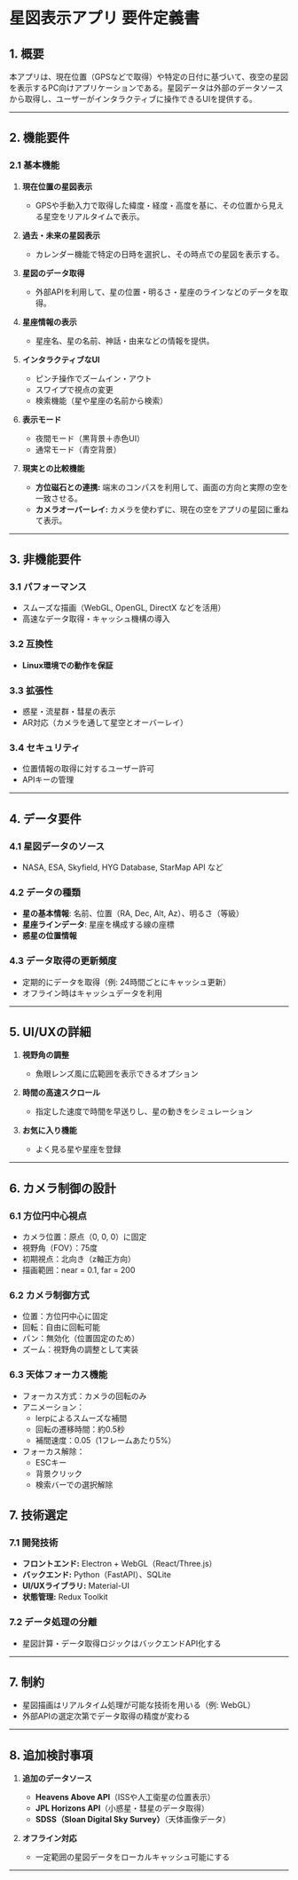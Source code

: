 # 星図表示アプリ 要件定義書

## 1. 概要

本アプリは、現在位置（GPSなどで取得）や特定の日付に基づいて、夜空の星図を表示するPC向けアプリケーションである。星図データは外部のデータソースから取得し、ユーザーがインタラクティブに操作できるUIを提供する。

---

## 2. 機能要件

### 2.1 基本機能
1. **現在位置の星図表示**  
   - GPSや手動入力で取得した緯度・経度・高度を基に、その位置から見える星空をリアルタイムで表示。

2. **過去・未来の星図表示**  
   - カレンダー機能で特定の日時を選択し、その時点での星図を表示する。

3. **星図のデータ取得**  
   - 外部APIを利用して、星の位置・明るさ・星座のラインなどのデータを取得。

4. **星座情報の表示**  
   - 星座名、星の名前、神話・由来などの情報を提供。

5. **インタラクティブなUI**  
   - ピンチ操作でズームイン・アウト  
   - スワイプで視点の変更  
   - 検索機能（星や星座の名前から検索）  

6. **表示モード**  
   - 夜間モード（黒背景＋赤色UI）  
   - 通常モード（青空背景）  

7. **現実との比較機能**  
   - **方位磁石との連携:** 端末のコンパスを利用して、画面の方向と実際の空を一致させる。  
   - **カメラオーバーレイ:** カメラを使わずに、現在の空をアプリの星図に重ねて表示。  

---

## 3. 非機能要件

### 3.1 パフォーマンス
- スムーズな描画（WebGL, OpenGL, DirectX などを活用）
- 高速なデータ取得・キャッシュ機構の導入

### 3.2 互換性
- **Linux環境での動作を保証**

### 3.3 拡張性
- 惑星・流星群・彗星の表示  
- AR対応（カメラを通して星空とオーバーレイ）  

### 3.4 セキュリティ
- 位置情報の取得に対するユーザー許可  
- APIキーの管理  

---

## 4. データ要件

### 4.1 星図データのソース
- NASA, ESA, Skyfield, HYG Database, StarMap API など

### 4.2 データの種類
- **星の基本情報**: 名前、位置（RA, Dec, Alt, Az）、明るさ（等級）  
- **星座ラインデータ**: 星座を構成する線の座標  
- **惑星の位置情報**  

### 4.3 データ取得の更新頻度
- 定期的にデータを取得（例: 24時間ごとにキャッシュ更新）  
- オフライン時はキャッシュデータを利用  

---

## 5. UI/UXの詳細

1. **視野角の調整**
   - 魚眼レンズ風に広範囲を表示できるオプション

2. **時間の高速スクロール**
   - 指定した速度で時間を早送りし、星の動きをシミュレーション

3. **お気に入り機能**
   - よく見る星や星座を登録

---

## 6. カメラ制御の設計

### 6.1 方位円中心視点
- カメラ位置：原点（0, 0, 0）に固定
- 視野角（FOV）：75度
- 初期視点：北向き（z軸正方向）
- 描画範囲：near = 0.1, far = 200

### 6.2 カメラ制御方式
- 位置：方位円中心に固定
- 回転：自由に回転可能
- パン：無効化（位置固定のため）
- ズーム：視野角の調整として実装

### 6.3 天体フォーカス機能
- フォーカス方式：カメラの回転のみ
- アニメーション：
  - lerpによるスムーズな補間
  - 回転の遷移時間：約0.5秒
  - 補間速度：0.05（1フレームあたり5%）
- フォーカス解除：
  - ESCキー
  - 背景クリック
  - 検索バーでの選択解除

## 7. 技術選定

### 7.1 開発技術
- **フロントエンド:** Electron + WebGL（React/Three.js）
- **バックエンド:** Python（FastAPI）、SQLite
- **UI/UXライブラリ:** Material-UI
- **状態管理:** Redux Toolkit

### 7.2 データ処理の分離
- 星図計算・データ取得ロジックはバックエンドAPI化する

---

## 7. 制約
- 星図描画はリアルタイム処理が可能な技術を用いる（例: WebGL）
- 外部APIの選定次第でデータ取得の精度が変わる

---

## 8. 追加検討事項

1. **追加のデータソース**
   - **Heavens Above API**（ISSや人工衛星の位置表示）  
   - **JPL Horizons API**（小惑星・彗星のデータ取得）  
   - **SDSS（Sloan Digital Sky Survey）**（天体画像データ）  

2. **オフライン対応**
   - 一定範囲の星図データをローカルキャッシュ可能にする  

---
